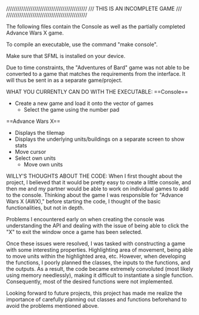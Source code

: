 ///////////////////////////////////////////
///	THIS IS AN INCOMPLETE GAME	///
///////////////////////////////////////////

The following files contain the Console as well as the partially completed 
Advance Wars X game. 

To compile an executable, use the command "make console".

Make sure that SFML is installed on your device.

Due to time constraints, the "Adventures of Bard" game was not able to be
converted to a game that matches the requirements from the interface. It
will thus be sent in as a separate game/project.

WHAT YOU CURRENTLY CAN DO WITH THE EXECUTABLE:
==Console==
- Create a new game and load it onto the vector of games 
	- Select the game using the number pad

==Advance Wars X==
- Displays the tilemap
- Displays the underlying units/buildings on a separate screen to show stats
- Move cursor
- Select own units
	- Move own units

WILLY'S THOUGHTS ABOUT THE CODE:
When I first thought about the project, I believed that it would be 
pretty easy to create a little console, and then me and my partner 
would be able to work on individual games to add to the console. 
Thinking about the game I was responsible for "Advance Wars X (AWX),"
before starting the code, I thought of the basic functionalities, but 
not in depth. 

Problems I encountered early on when creating the console was
understanding the API and dealing with the issue of being able to 
click the "X" to exit the window once a game has been selected.

Once these issues were resolved, I was tasked with constructing a 
game with some interesting properties. Highlighting area of
movement, being able to move units within the highlighted area, 
etc. However, when developing the functions, I poorly planned 
the classes, the inputs to the functions, and the outputs. As a
result, the code became extremely convoluted (most likely using 
memory needlessly), making it difficult to instantiate a single 
function. Consequently, most of the desired functions were
not implemented.

Looking forward to future projects, this project has made me realize 
the importance of carefully planning out classes and functions 
beforehand to avoid the problems mentioned above.
